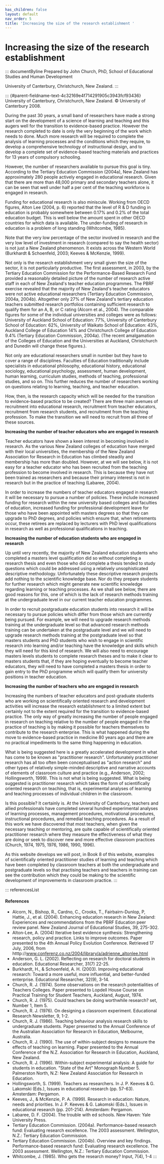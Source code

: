 ```yaml
---
has_children: false
layout: default
nav_order: 5
title: 'Increasing the size of the research establishment '
---
```

# Increasing the size of the research establishment 


::: documentByline
Prepared by John Church, PhD, School of Educational Studies and Human
Development

University of Canterbury, Christchurch, New Zealand.
:::

::: {#parent-fieldname-text-4c32169e4f714291905c3943fcf93436}
University of Canterbury, Christchurch, New Zealand. © University of
Canterbury 2008.

During the past 30 years, a small band of researchers have made a strong
start on the development of a science of learning and teaching and this
augers well for the transition to evidence-based practice. However the
research completed to date is only the very beginning of the work which
needs to done. Much more research will be required to complete the
analysis of learning processes and the conditions which they require, to
develop a comprehensive technology of instructional design, and to
develop a complete set of evidence-based teaching materials and
practices for 13 years of compulsory schooling.

However, the number of researchers available to pursue this goal is
tiny. According to the Tertiary Education Commission (2004a), New
Zealand has approximately 280 people actively engaged in educational
research. Given that there are more than 48,000 primary and secondary
teachers alone, it can be seen that well under half a per cent of the
teaching workforce is engaged in research.

Funding for educational research is also miniscule. Working from OECD
figures, Alton Lee (2004, p. 6) reported that the level of R & D funding
in education is probably somewhere between 0.17% and 0.2% of the total
education budget. This is well below the amount spent in other OECD
countries for which data is available. The under-funding of research in
education is a problem of long standing (Whitcombe, 1985).

Note that the very low percentage of the sector involved in research and
the very low level of investment in research (compared to say the health
sector) is not just a New Zealand phenomenon. It exists across the
Western World (Burkhardt & Schoenfeld, 2003; Keeves & McKenzie, 1999).

Not only is the research establishment very small given the size of the
sector, it is not particularly productive. The first assessment, in
2003, by the Tertiary Education Commission for the Performance-Based
Research Fund provided a reasonably detailed picture of the number of
research active staff in each of New Zealand's teacher education
programmes. The PBRF exercise revealed that the majority of New
Zealand's teacher educators were not active educational researchers
(Tertiary Education Commission, 2004a, 2004b). Altogether only 27% of
New Zealand's tertiary education teachers submitted research portfolios
containing sufficient research to qualify them for an A, B, or C rating
(Alcorn et al., 2004). The comparable figures for some of the individual
universities and colleges were as follows: University of Auckland School
of Education: 77%, University of Canterbury School of Education: 62%,
University of Waikato School of Education: 43%, Auckland College of
Education 14% and Christchurch College of Education 9.4% (Tertiary
Education Commission, 2004a). (The recent amalgamation of the Colleges
of Education and the Universities at Auckland, Christchurch and Dunedin
will change these figures.).

Not only are educational researchers small in number but they have to
cover a range of disciplines. Faculties of Education traditionally
include specialists in educational philosophy, educational history,
educational sociology, educational psychology, assessment, human
development, human learning, curriculum studies, methods of teaching,
professional studies, and so on. This further reduces the number of
researchers working on questions relating to learning, teaching, and
teacher education.

How, then, is the research capacity which will be needed for the
transition to evidence-based practice to be created? There are three
main avenues of recruitment into educational research, recruitment from
teacher educators, recruitment from research students, and recruitment
from the teaching profession. To make the transition we will need to
recruit from all three of these sources.

**Increasing the number of teacher educators who are engaged in
research**

Teacher educators have shown a keen interest in becoming involved in
research. As the various New Zealand colleges of education have merged
with their local universities, the membership of the New Zealand
Association for Research in Education has climbed steadily and
membership has more than doubled. However, at we will see below, it is
not easy for a teacher educator who has been recruited from the teaching
profession to become involved in research. This is because they have not
been trained as researchers and because their primary interest is not in
research but in the practice of teaching (Labaree, 2004).

In order to increase the numbers of teacher educators engaged in
research it will be necessary to pursue a number of policies. These
include increased funding for research within the new university based
colleges and faculties of education, increased funding for professional
development leave for those who have been appointed with masters degrees
so that they can upgrade to PhD degrees, and policies which ensure that,
when retirements occur, these retirees are replaced by lecturers with
PhD level qualifications in research as well as professional
qualifications in teaching.

**Increasing the number of education students who are engaged in
research**

Up until very recently, the majority of New Zealand education students
who completed a masters level qualification did so without completing a
research thesis and even those who did complete a thesis tended to study
questions which could be addressed using a relatively unsophisticated
descriptive methodology. Unfortunately these descriptive research
projects add nothing to the scientific knowledge base. Nor do they
prepare students for further research which might generate new
scientific knowledge regarding learning or teaching processes. As we
shall see below, there are good reasons for this, one of which is the
lack of research methods training at the undergraduate level in our
current teacher education programmes.

In order to recruit postgraduate education students into research it
will be necessary to pursue policies which differ from those which are
currently being pursued. For example, we will need to upgrade research
methods training at the undergraduate level so that advanced research
methods training can be undertaken at the postgraduate level and we will
need to upgrade research methods training at the postgraduate level so
that masters students and PhD students who wish to engage in scientific
research into learning and/or teaching have the knowledge and skills
which they will need for this kind of research. We will also need to
encourage masters levels students to complete research theses and to
make it clear to masters students that, if they are hoping eventually to
become teacher educators, they will need to have completed a masters
thesis in order to gain entry to the PhD programme which will qualify
them for university positions in teacher education.

**Increasing the number of teachers who are engaged in research**

Increasing the numbers of teacher educators and post-graduate students
who are working on scientifically oriented research and development
activities will increase the research establishment to a limited extent
but certainly not to the extent required for the transition to
evidence-based practice. The only way of greatly increasing the number
of people engaged in research on teaching relative to the number of
people engaged in the practice of teaching is by making it possible for
teachers themselves to contribute to the research enterprise. This is
what happened during the move to evidence-based practice in medicine 80
years ago and there are no practical impediments to the same thing
happening in education.

What is being suggested here is a greatly accelerated development in
what has come to be known as "practitioner research". Unfortunately
practitioner research has all too often been conceptualised as "action
research" and other types of relatively simple-minded descriptive and
narrative accounts of elements of classroom culture and practice (e.g.,
Anderson, 2002; Hollingsworth, 1999). This is not what is being
suggested. What is being suggested is practitioner research which takes
the form of scientifically oriented research on teaching, that is,
experimental analyses of learning and teaching processes of individual
children in the classroom.

Is this possible? It certainly is. At the University of Canterbury,
teachers and allied professionals have completed several hundred
experimental analyses of learning processes, management procedures,
motivational procedures, instructional procedures, and remedial teaching
procedures. As a result of this work we have discovered that most
teachers, when given the necessary teaching or mentoring, are quite
capable of scientifically oriented practitioner research where they
measure the effectiveness of what they are doing or seek to discover new
and more effective classroom practices (Church, 1974, 1975, 1976, 1986,
1990, 1996).

As this website develops we will post, in Book 8 of this website,
examples of scientifically oriented practitioner studies of learning and
teaching which have been completed by classroom teachers at both the
undergraduate and postgraduate levels so that practising teachers and
teachers in training can see the contribution which they could be making
to the scientific development of improvements in classroom practice.
:::

::: referencesList
#### References

-   Alcorn, N., Bishop, R., Cardno, C., Crooks, T., Fairbairn-Dunlop, P,
    Hattie, J., et al. (2004). Enhancing education research in New
    Zealand: Experiences and recommendations from the PBRF Education
    peer review panel. New Zealand Journal of Educational Studies, 39,
    275-302.
-   Alton-Lee, A. (2004) Iterative best evidence synthesis:
    Strengthening research, policy and practice. Links to improve
    outcomes. Paper presented to the 4th Annual Policy Evolution
    Conference. Retrieved 17 July, 2006, from
    htttp://www.conferenz.co.nz/2004/library/a/adrienne_altonlee.html
-   Anderson, G. L. (2002). Reflecting on research for doctoral students
    in education. Educational Researcher, 31(7) 22-25.
-   Burkhardt, H., & Schoenfeld, A. H. (2003). Improving educational
    research: Toward a more useful, more influential, and better-funded
    enterprise. Educational Researcher, 32(9), 3-14.
-   Church, R. J. (1974). Some observations on the research
    potentialities of Teachers Colleges. Paper presented to Lopdell
    House Course on Practical Training for Student Teachers, Auckland,
    August, 1974.
-   Church, R. J. (1975). Could teachers be doing worthwhile research?
    set, Number 1, Item 5.
-   Church, R. J. (1976). On designing a classroom experiment.
    Educational Research Newsletter, 9, 1-2.
-   Church, R. J. (1986). Teaching behaviour analysis research skills to
    undergraduate students. Paper presented to the Annual Conference of
    the Australian Association for Research in Education, Melbourne,
    Australia.
-   Church, R. J. (1990). The use of within-subject designs to measure
    the effects of teaching on learning. Paper presented to the Annual
    Conference of the N.Z. Association for Research in Education,
    Auckland, New Zealand.
-   Church, R. J. (1996). Within-subject experimental analysis: A guide
    for students in education. \"State of the Art\" Monograph Number 5.
    Palmerston North, N.Z: New Zealand Association for Research in
    Education.
-   Hollingsworth, S. (1999). Teachers as researchers. In J. P. Keeves
    & G. Lakomski (Eds.), Issues in educational research (pp. 57-63).
    Amsterdam: Pergamon.
-   Keeves, J., & McKenzie, P. A. (1999). Research in education: Nature,
    needs and priorities. In J. P. Keeves & G. Lakomski (Eds.), Issues
    in educational research (pp. 201-214). Amsterdam: Pergamon.
-   Labaree, D. F. (2004). The trouble with ed schools. New Haven: Yale
    University Press.
-   Tertiary Education Commission. (2004a). Performance-based research
    fund: Evaluating research excellence. The 2003 assessment.
    Wellington, N.Z.: Tertiary Education Commission.
-   Tertiary Education Commission. (2004b). Overview and key findings.
    Performance-based research fund: Evaluating research excellence. The
    2003 assessment. Wellington, N.Z.: Tertiary Education Commission.
-   Whitcombe, J. (1985). Who gets the research money? Input, 7(4), 1-4
:::
